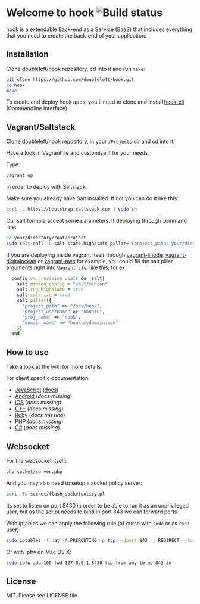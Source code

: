 Welcome to hook ![Build status](https://travis-ci.org/doubleleft/hook.svg?branch=master)
===

hook is a extendable Back-end as a Service (BaaS) that includes everything that you need
to create the back-end of your application.

Installation
---

Clone [doubleleft/hook](https://github.com/doubleleft/hook.git) repository, cd into it and run `make`:

```bash
git clone https://github.com/doubleleft/hook.git
cd hook
make
```

To create and deploy hook apps, you'll need to clone and install
[hook-cli](https://github.com/doubleleft/hook-cli.git) (Commandline Interface)

Vagrant/Saltstack
---

Clone [doubleleft/hook](https://github.com/doubleleft/hook.git) repository, in your `/Projects` dir and cd into it.

Have a look in Vagrantfile and customize it for your needs.

Type: 

```bash
vagrant up
```

In order to deploy with Saltstack:

Make sure you already have Salt installed. If not you can do it like this:

```bash
curl -L https://bootstrap.saltstack.com | sudo sh
```

Our salt formula accept some parameters. If deploying through command line:

```bash
cd your/directory/root/project
sudo salt-call -c salt state.highstate pillar='{project_path: your/directory/root/path, project_username: your-ssh-username, proj_name: hook, domain_name: hook.mydomain.com}'
```

If you are deploying inside vagrant itself through [vagrant-linode](https://github.com/displague/vagrant-linode), [vagrant-digitalocean](https://github.com/smdahlen/vagrant-digitalocean) or [vagrant-aws](https://github.com/mitchellh/vagrant-aws) for example, you could fill the salt pillar arguments right into `Vagrantfile`, like this, for ex:

```ruby
  config.vm.provision :salt do |salt|
    salt.minion_config = "salt/minion"
    salt.run_highstate = true
    salt.colorize = true
    salt.pillar({
      "project_path" => "/srv/hook",
      "project_username" => "ubuntu",
      "proj_name" => "hook",
      "domain_name" => "hook.mydomain.com"
    })
  end
```

How to use
---

Take a look at the [wiki](https://github.com/doubleleft/hook/wiki) for more
details.

For client specific documentation:

- [JavaScript](https://github.com/doubleleft/hook-javascript) ([docs](http://doubleleft.github.io/hook-javascript))
- [Android](https://github.com/doubleleft/hook-android) (_docs missing_)
- [iOS](https://github.com/doubleleft/hook-ios) (_docs missing_)
- [C++](https://github.com/doubleleft/hook-cpp) (_docs missing_)
- [Ruby](https://github.com/doubleleft/hook-ruby) (_docs missing_)
- [PHP](https://github.com/doubleleft/hook-php) (_docs missing_)
- [C#](https://github.com/doubleleft/hook-csharp) (_docs missing_)

Websocket
---

For the websocket itself:

```bash
php socket/server.php
```

And you may also need to setup a socket policy server:

```bash
perl -Tw socket/flash_socketpolicy.pl
```

Its set to listen on port 8430 in order to be able to run it as an unprivileged user, but as the script needs to bind in port 843 we can forward ports.

With iptables we can apply the following rule (of curse with `sudo` or as `root` user):

```bash
sudo iptables -t nat -A PREROUTING -p tcp --dport 843 -j REDIRECT --to-port 8430
```

Or with ipfw on Mac OS X:
```bash
sudo ipfw add 100 fwd 127.0.0.1,8430 tcp from any to me 843 in
```

License
---

MIT. Please see LICENSE file.
